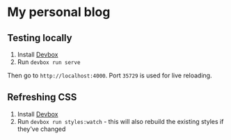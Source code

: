 # My personal blog

## Testing locally

1. Install [Devbox](https://www.jetpack.io/devbox/)
2. Run `devbox run serve`

Then go to `http://localhost:4000`. Port `35729` is used for live reloading.

## Refreshing CSS

1. Install [Devbox](https://www.jetpack.io/devbox/)
2. Run `devbox run styles:watch` - this will also rebuild the existing styles if they've changed
